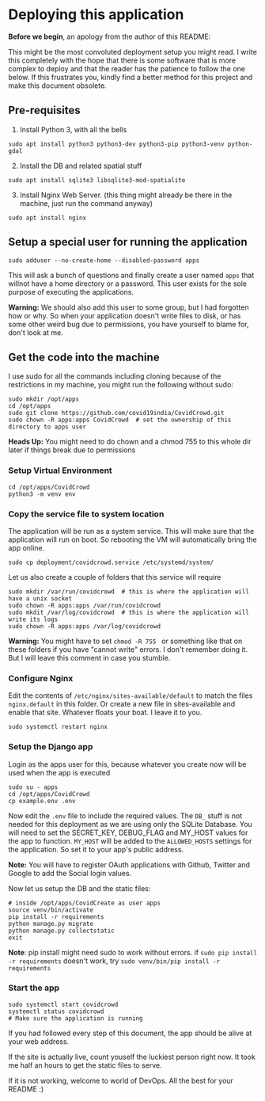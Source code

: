 # Deploying this application

**Before we begin**, an apology from the author of this README:

This might be the most convoluted deployment setup you might read. I write this
completely with the hope that there is some software that is more complex to deploy
and that the reader has the patience to follow the one below. If this frustrates
you, kindly find a better method for this project and make this document obsolete. 

## Pre-requisites

1. Install Python 3, with all the bells 

```shell script
sudo apt install python3 python3-dev python3-pip python3-venv python-gdal
```

2. Install the DB and related spatial stuff

```shell script
sudo apt install sqlite3 libsqlite3-mod-spatialite
```

3. Install Nginx Web Server. (this thing might already be there in the machine, just run the command anyway)

```shell script
sudo apt install nginx
```

## Setup a special user for running the application

```shell script
sudo adduser --no-create-home --disabled-password apps
```

This will ask a bunch of questions and finally create a user named `apps` that willnot have a home directory or a password.
This user exists for the sole purpose of executing the applications.

**Warning:** We should also add this user to some group, but I had forgotten how or why. So when your application doesn't
write files to disk, or has some other weird bug due to permissions, you have yourself to blame for, don't look at me.

## Get the code into the machine

I use sudo for all the commands including cloning because of the restrictions in my machine, you might run the following
without sudo:

```shell script
sudo mkdir /opt/apps
cd /opt/apps
sudo git clone https://github.com/covid19india/CovidCrowd.git
sudo chown -R apps:apps CovidCrowd  # set the ownership of this directory to apps user
```

**Heads Up:** You might need to do chown and a chmod 755 to this whole dir later if things break due to permissions

### Setup Virtual Environment

```shell script
cd /opt/apps/CovidCrowd
python3 -m venv env
```

### Copy the service file to system location

The application will be run as a system service. This will make sure that the application will run on boot. So rebooting
the VM will automatically bring the app online.

````shell script
sudo cp deployment/covidcrowd.service /etc/systemd/system/
````

Let us also create a couple of folders that this service will require

```shell script
sudo mkdir /var/run/covidcrowd  # this is where the application will have a unix socket
sudo chown -R apps:apps /var/run/covidcrowd
sudo mkdit /var/log/covidcrowd  # this is where the application will write its logs
sudo chown -R apps:apps /var/log/covidcrowd
```

**Warning:** You might have to set `chmod -R 755 ` or something like that on these folders if you have "cannot write"
errors. I don't remember doing it. But I will leave this comment in case you stumble.


### Configure Nginx

Edit the contents of `/etc/nginx/sites-available/default` to match the files `nginx.default` in this folder.
Or create a new file in sites-available and enable that site. Whatever floats your boat. I leave it to you.

```shell script
sudo systemctl restart nginx
```

### Setup the Django app

Login as the apps user for this, because whatever you create now will be used when the app is executed

```shell script
sudo su - apps
cd /opt/apps/CovidCrowd
cp example.env .env
```

Now edit the `.env` file to include the required values. The `DB_` stuff is not needed for this deployment as we are
using only the SQLite Database. You will need to set the SECRET_KEY, DEBUG_FLAG and MY_HOST values for the app to function.
`MY_HOST` will be added to the `ALLOWED_HOSTS` settings for the application. So set it to your app's public address.

**Note:** You will have to register OAuth applications with Github, Twitter and Google to add the Social login values.

Now let us setup the DB and the static files:

```shell script
# inside /opt/apps/CovidCreate as user apps
source venv/bin/activate
pip install -r requirements
python manage.py migrate
python manage.py collectstatic
exit
```
**Note**: pip install might need sudo to work without errors. if `sudo pip install -r requirements` doesn't work, try `sudo venv/bin/pip install -r requirements`

### Start the app

```shell script
sudo systemctl start covidcrowd
systemctl status covidcrowd
# Make sure the application is running
```


If you had followed every step of this document, the app should be alive at your web address.

If the site is actually live, count youself the luckiest person right now.
It took me half an hours to get the static files to serve.

If it is not working, welcome to world of DevOps. All the best for your README :)
